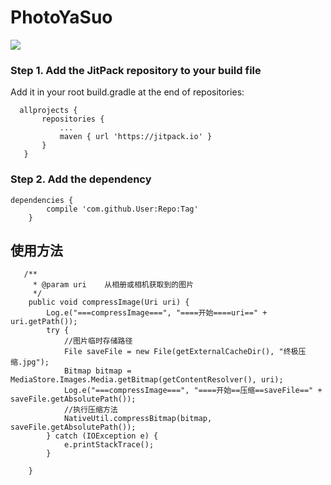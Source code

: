 # PhotoYaSuo
[![](https://jitpack.io/v/huangxunlei/PhotoYaSuo.svg)](https://jitpack.io/#huangxunlei/PhotoYaSuo)

### Step 1. Add the JitPack repository to your build file
 Add it in your root build.gradle at the end of repositories:
 ```
   allprojects {
		repositories {
			...
			maven { url 'https://jitpack.io' }
		}
	}
  ```
###  Step 2. Add the dependency
```
dependencies {
		compile 'com.github.User:Repo:Tag'
	}
```

## 使用方法

```
   /**
     * @param uri    从相册或相机获取到的图片
     */
    public void compressImage(Uri uri) {
        Log.e("===compressImage===", "====开始====uri==" + uri.getPath());
        try {
            //图片临时存储路径
            File saveFile = new File(getExternalCacheDir(), "终极压缩.jpg");
            Bitmap bitmap = MediaStore.Images.Media.getBitmap(getContentResolver(), uri);
            Log.e("===compressImage===", "====开始==压缩==saveFile==" + saveFile.getAbsolutePath());
            //执行压缩方法
            NativeUtil.compressBitmap(bitmap, saveFile.getAbsolutePath());     
        } catch (IOException e) {
            e.printStackTrace();
        }

    }
```
